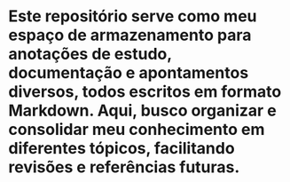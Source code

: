 # Este repositório serve como meu espaço de armazenamento para anotações de estudo, documentação e apontamentos diversos, todos escritos em formato Markdown. Aqui, busco organizar e consolidar meu conhecimento em diferentes tópicos, facilitando revisões e referências futuras.
